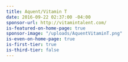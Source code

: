 ```yaml
---
title: Aquent/Vitamin T
date: 2016-09-22 02:37:00 -04:00
sponsor-url: http://vitamintalent.com/
is-featured-on-home-page: true
sponsor-image: "/uploads/AquentVitaminT.png"
is-even-on-home-page: true
is-first-tier: true
is-third-tier: false
---
```


